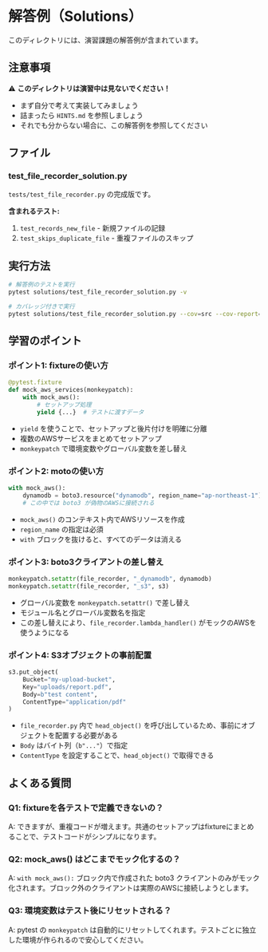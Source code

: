 # 解答例（Solutions）

このディレクトリには、演習課題の解答例が含まれています。

## 注意事項

⚠️ **このディレクトリは演習中は見ないでください！**

- まず自分で考えて実装してみましょう
- 詰まったら `HINTS.md` を参照しましょう
- それでも分からない場合に、この解答例を参照してください

## ファイル

### test_file_recorder_solution.py

`tests/test_file_recorder.py` の完成版です。

**含まれるテスト:**
1. `test_records_new_file` - 新規ファイルの記録
2. `test_skips_duplicate_file` - 重複ファイルのスキップ

## 実行方法

```bash
# 解答例のテストを実行
pytest solutions/test_file_recorder_solution.py -v

# カバレッジ付きで実行
pytest solutions/test_file_recorder_solution.py --cov=src --cov-report=term-missing
```

## 学習のポイント

### ポイント1: fixtureの使い方

```python
@pytest.fixture
def mock_aws_services(monkeypatch):
    with mock_aws():
        # セットアップ処理
        yield {...}  # テストに渡すデータ
```

- `yield` を使うことで、セットアップと後片付けを明確に分離
- 複数のAWSサービスをまとめてセットアップ
- `monkeypatch` で環境変数やグローバル変数を差し替え

### ポイント2: motoの使い方

```python
with mock_aws():
    dynamodb = boto3.resource("dynamodb", region_name="ap-northeast-1")
    # この中では boto3 が偽物のAWSに接続される
```

- `mock_aws()` のコンテキスト内でAWSリソースを作成
- `region_name` の指定は必須
- `with` ブロックを抜けると、すべてのデータは消える

### ポイント3: boto3クライアントの差し替え

```python
monkeypatch.setattr(file_recorder, "_dynamodb", dynamodb)
monkeypatch.setattr(file_recorder, "_s3", s3)
```

- グローバル変数を `monkeypatch.setattr()` で差し替え
- モジュール名とグローバル変数名を指定
- この差し替えにより、`file_recorder.lambda_handler()` がモックのAWSを使うようになる

### ポイント4: S3オブジェクトの事前配置

```python
s3.put_object(
    Bucket="my-upload-bucket",
    Key="uploads/report.pdf",
    Body=b"test content",
    ContentType="application/pdf"
)
```

- `file_recorder.py` 内で `head_object()` を呼び出しているため、事前にオブジェクトを配置する必要がある
- `Body` はバイト列（`b"..."`）で指定
- `ContentType` を設定することで、`head_object()` で取得できる

## よくある質問

### Q1: fixtureを各テストで定義できないの？

A: できますが、重複コードが増えます。共通のセットアップはfixtureにまとめることで、テストコードがシンプルになります。

### Q2: mock_aws() はどこまでモック化するの？

A: `with mock_aws():` ブロック内で作成された boto3 クライアントのみがモック化されます。ブロック外のクライアントは実際のAWSに接続しようとします。

### Q3: 環境変数はテスト後にリセットされる？

A: pytest の `monkeypatch` は自動的にリセットしてくれます。テストごとに独立した環境が作られるので安心してください。
